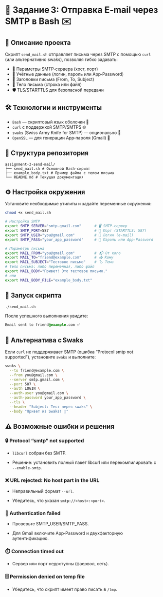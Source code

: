 # 📧 Задание 3: Отправка E‑mail через SMTP в Bash ✉️

## 📝 Описание проекта  
Скрипт `send_mail.sh` отправляет письма через SMTP с помощью `curl` (или альтернативно swaks), позволяя гибко задавать:  
- 🔧 Параметры SMTP‑сервера (хост, порт)  
- 🔐 Учётные данные (логин, пароль или App‑Password)  
- 📨 Заголовки письма (From, To, Subject)  
- 📝 Тело письма (строка или файл)  
- 🛡 TLS/STARTTLS для безопасной передачи  

## 🛠 Технологии и инструменты  
- `Bash` — скриптовый язык оболочки 🐚  
- `curl` с поддержкой SMTP/SMTPS 🌐  
- `swaks` (Swiss Army Knife for SMTP) — опционально 🔪  
- `OpenSSL` — для генерации App‑пароля (Gmail) 🔑  

## 📂 Структура репозитория  
```
assignment-3-send-mail/
├── send_mail.sh # Основной Bash‑скрипт
├── example_body.txt # Пример файла с телом письма
└── README.md # Текущая документация
```

## ⚙️ Настройка окружения  
Установите необходимые утилиты и задайте переменные окружения:
```bash
chmod +x send_mail.sh

# Настройка SMTP
export SMTP_SERVER="smtp.gmail.com"      # 🖥 SMTP‑сервер
export SMTP_PORT=587                     # 🔌 Порт (STARTTLS: 587)
export SMTP_USER="you@gmail.com"         # 👤 Логин (e‑mail)
export SMTP_PASS="your_app_password"     # 🔏 Пароль или App‑Password

# Параметры письма
export MAIL_FROM="you@gmail.com"         # 📬 От кого
export MAIL_TO="friend@example.com"      # 📥 Кому
export MAIL_SUBJECT="Тестовое письмо"    # 🏷 Тема
# Тело письма: либо переменная, либо файл
export MAIL_BODY="Привет! Это тестовое письмо."
# или
export MAIL_BODY_FILE="example_body.txt"
```

## 🚀 Запуск скрипта

```bash
./send_mail.sh
```

После успешного выполнения увидите:

```css
Email sent to friend@example.com ✅
```

## 🔄 Альтернатива с Swaks
Если `curl` не поддерживает SMTP (ошибка “Protocol smtp not supported”), установите `swaks` и выполните:

```bash
swaks \
  --to friend@example.com \
  --from you@gmail.com \
  --server smtp.gmail.com \
  --port 587 \
  --auth LOGIN \
  --auth-user you@gmail.com \
  --auth-password your_app_password \
  --tls \
  --header "Subject: Тест через swaks" \
  --body "Привет из Swaks! 🎉"
```

## ⚠️ Возможные ошибки и решения
### 🔒 Protocol “smtp” not supported
- `libcurl` собран без SMTP.

- Решение: установить полный пакет libcurl или перекомпилировать с `--enable-smtp`.

### ❌ URL rejected: No host part in the URL
- Неправильный формат `--url`.

- Убедитесь, что указан `smtp://<host>:<port>`.

### 🔐 Authentication failed
- Проверьте SMTP_USER/SMTP_PASS.

- Для Gmail включите App‑Password и двухфакторную аутентификацию.

### ⏱️ Connection timed out
- Сервер или порт недоступны (фаервол, сеть).

### 🗄 Permission denied on temp file
- Убедитесь, что скрипт имеет право писать в `/tmp`.
